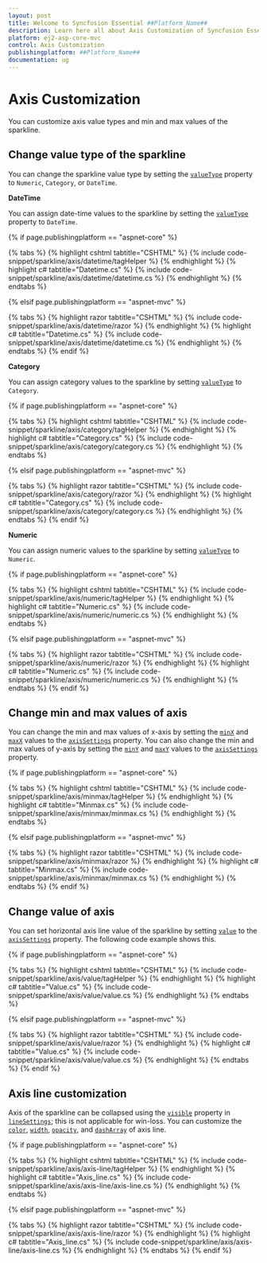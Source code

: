 ```yaml
---
layout: post
title: Welcome to Syncfusion Essential ##Platform_Name##
description: Learn here all about Axis Customization of Syncfusion Essential ##Platform_Name## widgets based on HTML5 and jQuery.
platform: ej2-asp-core-mvc
control: Axis Customization
publishingplatform: ##Platform_Name##
documentation: ug
---
```



# Axis Customization

You can customize axis value types and min and max values of the sparkline.

## Change value type of the sparkline

You can change the sparkline value type by setting the [`valueType`](https://help.syncfusion.com/cr/aspnetcore-js2/Syncfusion.EJ2~Syncfusion.EJ2.Charts.Sparkline~ValueType.html) property to `Numeric`, `Category`, or `DateTime`.
<!-- markdownlint-disable MD036 -->

**DateTime**

You can assign date-time values to the sparkline by setting the [`valueType`](https://help.syncfusion.com/cr/aspnetcore-js2/Syncfusion.EJ2~Syncfusion.EJ2.Charts.Sparkline~ValueType.html) property to `DateTime`.

{% if page.publishingplatform == "aspnet-core" %}

{% tabs %}
{% highlight cshtml tabtitle="CSHTML" %}
{% include code-snippet/sparkline/axis/datetime/tagHelper %}
{% endhighlight %}
{% highlight c# tabtitle="Datetime.cs" %}
{% include code-snippet/sparkline/axis/datetime/datetime.cs %}
{% endhighlight %}
{% endtabs %}

{% elsif page.publishingplatform == "aspnet-mvc" %}

{% tabs %}
{% highlight razor tabtitle="CSHTML" %}
{% include code-snippet/sparkline/axis/datetime/razor %}
{% endhighlight %}
{% highlight c# tabtitle="Datetime.cs" %}
{% include code-snippet/sparkline/axis/datetime/datetime.cs %}
{% endhighlight %}
{% endtabs %}
{% endif %}



<!-- markdownlint-disable MD036 -->

**Category**

You can assign category values to the sparkline by setting [`valueType`](https://help.syncfusion.com/cr/aspnetcore-js2/Syncfusion.EJ2~Syncfusion.EJ2.Charts.Sparkline~ValueType.html) to `Category`.

{% if page.publishingplatform == "aspnet-core" %}

{% tabs %}
{% highlight cshtml tabtitle="CSHTML" %}
{% include code-snippet/sparkline/axis/category/tagHelper %}
{% endhighlight %}
{% highlight c# tabtitle="Category.cs" %}
{% include code-snippet/sparkline/axis/category/category.cs %}
{% endhighlight %}
{% endtabs %}

{% elsif page.publishingplatform == "aspnet-mvc" %}

{% tabs %}
{% highlight razor tabtitle="CSHTML" %}
{% include code-snippet/sparkline/axis/category/razor %}
{% endhighlight %}
{% highlight c# tabtitle="Category.cs" %}
{% include code-snippet/sparkline/axis/category/category.cs %}
{% endhighlight %}
{% endtabs %}
{% endif %}



**Numeric**

You can assign numeric values to the sparkline by setting [`valueType`](https://help.syncfusion.com/cr/aspnetcore-js2/Syncfusion.EJ2~Syncfusion.EJ2.Charts.Sparkline~ValueType.html) to `Numeric`.

{% if page.publishingplatform == "aspnet-core" %}

{% tabs %}
{% highlight cshtml tabtitle="CSHTML" %}
{% include code-snippet/sparkline/axis/numeric/tagHelper %}
{% endhighlight %}
{% highlight c# tabtitle="Numeric.cs" %}
{% include code-snippet/sparkline/axis/numeric/numeric.cs %}
{% endhighlight %}
{% endtabs %}

{% elsif page.publishingplatform == "aspnet-mvc" %}

{% tabs %}
{% highlight razor tabtitle="CSHTML" %}
{% include code-snippet/sparkline/axis/numeric/razor %}
{% endhighlight %}
{% highlight c# tabtitle="Numeric.cs" %}
{% include code-snippet/sparkline/axis/numeric/numeric.cs %}
{% endhighlight %}
{% endtabs %}
{% endif %}



<!-- markdownlint-disable MD036 -->

## Change min and max values of axis

You can change the min and max values of x-axis by setting the [`minX`](https://help.syncfusion.com/cr/aspnetcore-js2/Syncfusion.EJ2~Syncfusion.EJ2.Charts.SparklineAxisSettings~MinX.html) and [`maxX`](https://help.syncfusion.com/cr/aspnetcore-js2/Syncfusion.EJ2~Syncfusion.EJ2.Charts.SparklineAxisSettings~MaxX.html) values to the [`axisSettings`](https://help.syncfusion.com/cr/aspnetcore-js2/Syncfusion.EJ2~Syncfusion.EJ2.Charts.SparklineAxisSettings.html) property. You can also change the min and max values of y-axis by setting the [`minY`](https://help.syncfusion.com/cr/aspnetcore-js2/Syncfusion.EJ2~Syncfusion.EJ2.Charts.SparklineAxisSettings~MinY.html) and [`maxY`](https://help.syncfusion.com/cr/aspnetcore-js2/Syncfusion.EJ2~Syncfusion.EJ2.Charts.SparklineAxisSettings~MaxY.html) values to the [`axisSettings`](https://help.syncfusion.com/cr/aspnetcore-js2/Syncfusion.EJ2~Syncfusion.EJ2.Charts.SparklineAxisSettings.html) property.

{% if page.publishingplatform == "aspnet-core" %}

{% tabs %}
{% highlight cshtml tabtitle="CSHTML" %}
{% include code-snippet/sparkline/axis/minmax/tagHelper %}
{% endhighlight %}
{% highlight c# tabtitle="Minmax.cs" %}
{% include code-snippet/sparkline/axis/minmax/minmax.cs %}
{% endhighlight %}
{% endtabs %}

{% elsif page.publishingplatform == "aspnet-mvc" %}

{% tabs %}
{% highlight razor tabtitle="CSHTML" %}
{% include code-snippet/sparkline/axis/minmax/razor %}
{% endhighlight %}
{% highlight c# tabtitle="Minmax.cs" %}
{% include code-snippet/sparkline/axis/minmax/minmax.cs %}
{% endhighlight %}
{% endtabs %}
{% endif %}



## Change value of axis

You can set horizontal axis line value of the sparkline by setting [`value`](https://help.syncfusion.com/cr/aspnetcore-js2/Syncfusion.EJ2~Syncfusion.EJ2.Charts.SparklineAxisSettings~Value.html) to the [`axisSettings`](https://help.syncfusion.com/cr/aspnetcore-js2/Syncfusion.EJ2~Syncfusion.EJ2.Charts.SparklineAxisSettings.html) property. The following code example shows this.

{% if page.publishingplatform == "aspnet-core" %}

{% tabs %}
{% highlight cshtml tabtitle="CSHTML" %}
{% include code-snippet/sparkline/axis/value/tagHelper %}
{% endhighlight %}
{% highlight c# tabtitle="Value.cs" %}
{% include code-snippet/sparkline/axis/value/value.cs %}
{% endhighlight %}
{% endtabs %}

{% elsif page.publishingplatform == "aspnet-mvc" %}

{% tabs %}
{% highlight razor tabtitle="CSHTML" %}
{% include code-snippet/sparkline/axis/value/razor %}
{% endhighlight %}
{% highlight c# tabtitle="Value.cs" %}
{% include code-snippet/sparkline/axis/value/value.cs %}
{% endhighlight %}
{% endtabs %}
{% endif %}



## Axis line customization

Axis of the sparkline can be collapsed using the [`visible`](https://help.syncfusion.com/cr/aspnetcore-js2/Syncfusion.EJ2~Syncfusion.EJ2.Charts.SparklineLineSettings~Visible.html) property in [`lineSettings`](https://help.syncfusion.com/cr/aspnetcore-js2/Syncfusion.EJ2~Syncfusion.EJ2.Charts.SparklineLineSettings.html); this is not applicable for win-loss. You can customize the [`color`](https://help.syncfusion.com/cr/aspnetcore-js2/Syncfusion.EJ2~Syncfusion.EJ2.Charts.SparklineLineSettings~Color.html), [`width`](https://help.syncfusion.com/cr/aspnetcore-js2/Syncfusion.EJ2~Syncfusion.EJ2.Charts.SparklineLineSettings~Width.html), [`opacity`](https://help.syncfusion.com/cr/aspnetcore-js2/Syncfusion.EJ2~Syncfusion.EJ2.Charts.SparklineLineSettings~Opacity.html), and [`dashArray`](https://help.syncfusion.com/cr/aspnetcore-js2/Syncfusion.EJ2~Syncfusion.EJ2.Charts.SparklineLineSettings~DashArray.html) of axis line.

{% if page.publishingplatform == "aspnet-core" %}

{% tabs %}
{% highlight cshtml tabtitle="CSHTML" %}
{% include code-snippet/sparkline/axis/axis-line/tagHelper %}
{% endhighlight %}
{% highlight c# tabtitle="Axis_line.cs" %}
{% include code-snippet/sparkline/axis/axis-line/axis-line.cs %}
{% endhighlight %}
{% endtabs %}

{% elsif page.publishingplatform == "aspnet-mvc" %}

{% tabs %}
{% highlight razor tabtitle="CSHTML" %}
{% include code-snippet/sparkline/axis/axis-line/razor %}
{% endhighlight %}
{% highlight c# tabtitle="Axis_line.cs" %}
{% include code-snippet/sparkline/axis/axis-line/axis-line.cs %}
{% endhighlight %}
{% endtabs %}
{% endif %}

